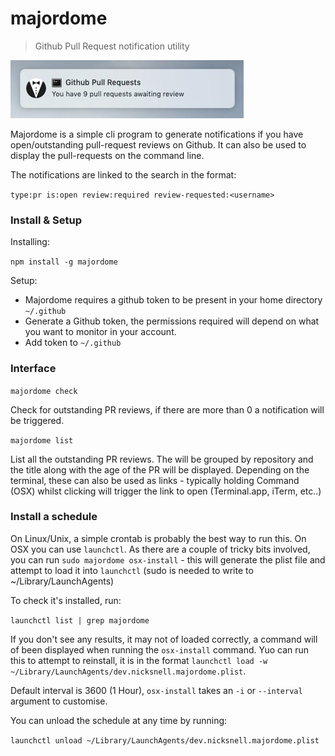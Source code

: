# majordome

> Github Pull Request notification utility

![Notification](assets/notification.jpg)

Majordome is a simple cli program to generate notifications if you have
open/outstanding pull-request reviews on Github. It can also be used to
display the pull-requests on the command line.

The notifications are linked to the search in the format:

`type:pr is:open review:required review-requested:<username>`

### Install & Setup

Installing:

`npm install -g majordome`

Setup:

- Majordome requires a github token to be present in your home directory
 `~/.github`
- Generate a Github token, the permissions required will depend on what
you want to monitor in your account.
- Add token to `~/.github`


### Interface

`majordome check`

Check for outstanding PR reviews, if there are more than 0 a notification
will be triggered.

`majordome list`

List all the outstanding PR reviews. The will be grouped by repository
and the title along with the age of the PR will be displayed. Depending
on the terminal, these can also be used as links - typically holding
Command (OSX) whilst clicking will trigger the link to open (Terminal.app,
iTerm, etc..)


### Install a schedule

On Linux/Unix, a simple crontab is probably the best way to run this. On OSX
you can use `launchctl`. As there are a couple of tricky bits involved,
you can run `sudo majordome osx-install` - this will generate the plist file
and attempt to load it into `launchctl` (sudo is needed to write
to ~/Library/LaunchAgents)

To check it's installed, run:

`launchctl list | grep majordome`

If you don't see any results, it may not of loaded correctly, a command will of
been displayed when running the `osx-install` command. Yuo can run this to
attempt to reinstall, it is in the format
`launchctl load -w ~/Library/LaunchAgents/dev.nicksnell.majordome.plist`.

Default interval is 3600 (1 Hour), `osx-install` takes an `-i` or `--interval`
argument to customise.

You can unload the schedule at any time by running:

`launchctl unload ~/Library/LaunchAgents/dev.nicksnell.majordome.plist`
